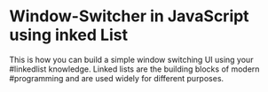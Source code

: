 # Window-Switcher in JavaScript using inked List

This is how you can build a simple window switching UI using your #linkedlist knowledge.
Linked lists are the building blocks of modern #programming and are used widely for different purposes. 
